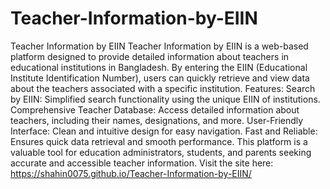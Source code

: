 # Teacher-Information-by-EIIN
Teacher Information by EIIN
Teacher Information by EIIN is a web-based platform designed to provide detailed information about teachers in educational institutions in Bangladesh. By entering the EIIN (Educational Institute Identification Number), users can quickly retrieve and view data about the teachers associated with a specific institution.
Features:
Search by EIIN: Simplified search functionality using the unique EIIN of institutions.
Comprehensive Teacher Database: Access detailed information about teachers, including their names, designations, and more.
User-Friendly Interface: Clean and intuitive design for easy navigation.
Fast and Reliable: Ensures quick data retrieval and smooth performance.
This platform is a valuable tool for education administrators, students, and parents seeking accurate and accessible teacher information.
Visit the site here: https://shahin0075.github.io/Teacher-Information-by-EIIN/
